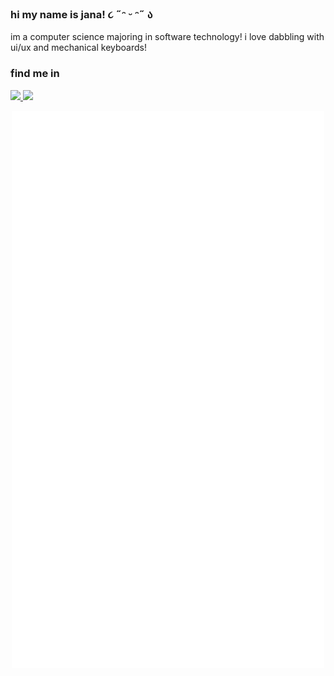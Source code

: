 ### hi my name is jana!  ૮ ˶ᵔ ᵕ ᵔ˶ ა

im a computer science majoring in software technology! i love dabbling with ui/ux and mechanical keyboards!

### find me in
<span>
  <a href="https://www.instagram.com/_bantolinojana/">
    <img src="https://img.shields.io/badge/Instagram-E4405F?style=for-the-badge&logo=instagram&logoColor=white"/>
  </a>
  <a href="https://www.linkedin.com/in/jana-marie-bantolino-82702427b/">
    <img  src="https://img.shields.io/badge/LinkedIn-0077B5?style=for-the-badge&logo=linkedin&logoColor=white"/>
  </a>
</span>

<p align="center"><img src="/github-metrics.svg" alt="Metrics" width="500"></p>
